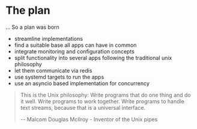 # The plan

... So a plan was born

- streamline implementations
- find a suitable base all apps can have in common
- integrate monitoring and configuration concepts
- split functionality into several apps following the traditional unix philosophy
- let them communicate via redis
- use systemd targets to run the apps
- use an asyncio based implementation for concurrency

> This is the Unix philosophy: Write programs that do one thing and do it well. Write programs to work together. Write programs to handle text streams, because that is a universal interface.
>
> -- Malcom Douglas McIlroy - Inventor of the Unix pipes

